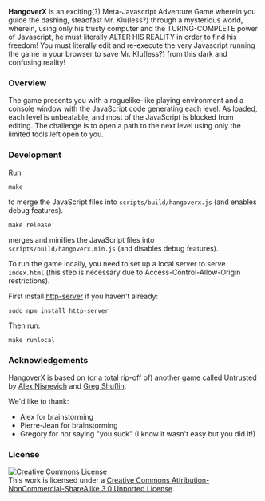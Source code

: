 **HangoverX** is an exciting(?) Meta-Javascript Adventure Game wherein you guide the dashing, steadfast Mr. Klu(less?) through a mysterious world, wherein, using only his trusty computer and the TURING-COMPLETE power of Javascript, he must literally ALTER HIS REALITY in order to find his freedom! You must literally edit and re-execute the very Javascript running the game in your browser to save Mr. Klu(less?) from this dark and confusing reality!

### Overview

The game presents you with a roguelike-like playing environment and a console window  with the JavaScript code generating each level. As loaded, each level is unbeatable, and most of the JavaScript is blocked from editing. The challenge is to open a path to the next level using only the limited tools left open to you.

### Development

Run
```
make
```
to merge the JavaScript files into `scripts/build/hangoverx.js` (and enables debug features).

```
make release
```
merges and minifies the JavaScript files into `scripts/build/hangoverx.min.js` (and disables debug features).

To run the game locally, you need to set up a local server to serve `index.html` (this step is necessary due to Access-Control-Allow-Origin restrictions).

First install [http-server](https://github.com/nodeapps/http-server/#installing-globally) if you haven't already:

```
sudo npm install http-server
```

Then run:

```
make runlocal
```

### Acknowledgements

HangoverX is based on (or a total rip-off of) another game called Untrusted by [Alex Nisnevich](http://alex.nisnevich.com/) and [Greg Shuflin](https://github.com/neunenak).

We'd like to thank:

- Alex for brainstorming
- Pierre-Jean for brainstorming
- Gregory for not saying "you suck" (I know it wasn't easy but you did it!)

### License
<a rel="license" href="http://creativecommons.org/licenses/by-nc-sa/3.0/"><img alt="Creative Commons License" style="border-width:0" src="http://i.creativecommons.org/l/by-nc-sa/3.0/88x31.png" /></a><br />This work is licensed under a <a rel="license" href="http://creativecommons.org/licenses/by-nc-sa/3.0/">Creative Commons Attribution-NonCommercial-ShareAlike 3.0 Unported License</a>.
